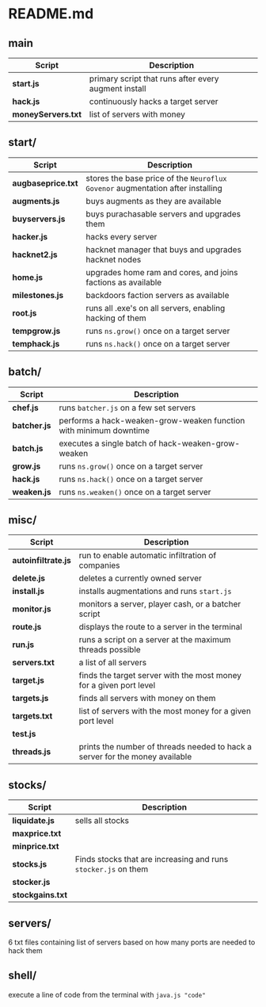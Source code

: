 # README.md

## main
| Script | Description |
| --------- | ----------|
|**start.js**|primary script that runs after every augment install|
|**hack.js**|continuously hacks a target server|
|**moneyServers.txt**|list of servers with money|

## start/
| Script | Description |
| ------ | ----------- |
|**augbaseprice.txt**|stores the base price of the `Neuroflux Govenor` augmentation after installing|
|**augments.js**|buys augments as they are available|
|**buyservers.js**|buys purachasable servers and upgrades them|
|**hacker.js**|hacks every server|
|**hacknet2.js**|hacknet manager that buys and upgrades hacknet nodes|
|**home.js**|upgrades home ram and cores, and joins factions as available|
|**milestones.js**|backdoors faction servers as available|
|**root.js**|runs all .exe's on all servers, enabling hacking of them|
|**tempgrow.js**|runs `ns.grow()` once on a target server|
|**temphack.js**|runs `ns.hack()` once on a target server|

## batch/
| Script | Description |
| ------ | ----------- |
|**chef.js**|runs `batcher.js` on a few set servers|
|**batcher.js**|performs a hack-weaken-grow-weaken function with minimum downtime|
|**batch.js**|executes a single batch of hack-weaken-grow-weaken|
|**grow.js**|runs `ns.grow()` once on a target server|
|**hack.js**|runs `ns.hack()` once on a target server|
|**weaken.js**|runs `ns.weaken()` once on a target server|

## misc/
| Script | Description |
| ------ | ----------- |
|**autoinfiltrate.js**|run to enable automatic infiltration of companies|
|**delete.js**|deletes a currently owned server|
|**install.js**|installs augmentations and runs `start.js`|
|**monitor.js**|monitors a server, player cash, or a batcher script|
|**route.js**|displays the route to a server in the terminal|
|**run.js**|runs a script on a server at the maximum threads possible|
|**servers.txt**|a list of all servers|
|**target.js**|finds the target server with the most money for a given port level|
|**targets.js**|finds all servers with money on them|
|**targets.txt**|list of servers with the most money for a given port level|
|**test.js**||
|**threads.js**|prints the number of threads needed to hack a server for the money available|

## stocks/
| Script | Description |
| ------ | ----------- |
|**liquidate.js**|sells all stocks|
|**maxprice.txt**||
|**minprice.txt**||
|**stocks.js**|Finds stocks that are increasing and runs `stocker.js` on them|
|**stocker.js**||
|**stockgains.txt**||

## servers/
6 txt files containing list of servers based on how many ports are needed to hack them
## shell/
execute a line of code from the terminal with `java.js "code"`
